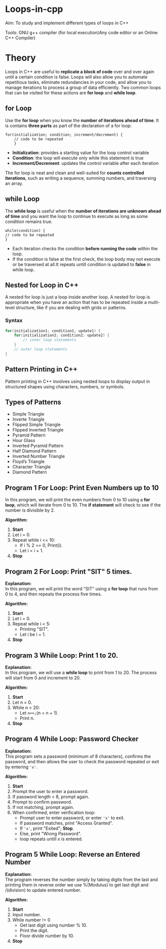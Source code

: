 # Loops-in-cpp
Aim: To study and implement different types of loops in C++

Tools: GNU g++ compiler (for local execution)Any code editor or an Online C++ Compiler)

# Theory

Loops in C++ are useful to **replicate a block of code** over and over again until a certain condition is false. Loops will also allow you to automate repetitious tasks, eliminate redundancies in your code, and allow you to manage iterations to process a group of data efficiently. Two common loops that can be visited for these actions are **for loop** and **while loop**.

## for Loop

Use the **for loop** when you know the **number of iterations ahead of time**. It is contains **three parts** as part of the declaration of a for loop: 
```
for(initialization; condition; increment/decrement) {
    // code to be repeated
    }
```
- **Initialization**: provides a starting value for the loop control variable
- **Condition**: the loop will execute only while this statement is true
- **Increment/Decrement**: updates the control variable after each iteration

The for loop is neat and clean and well-suited for **counts controlled iterations**, such as writing a sequence, summing numbers, and traversing an array.

## while Loop

The **while loop** is useful when the **number of iterations are unknown ahead of time** and you want the loop to continue to execute as long as some condition remains true. 
```
while(condition) {
// code to be repeated
}
```
- Each iteration checks the condition **before running the code** within the loop.
- If the condition is false at the first check, the loop body may not execute or be traversed at all.It repeats untill condition is updated to **false** in while loop.
## Nested for Loop in C++

A nested for loop is just a loop inside another loop. A nested for loop is appropriate when you have an action that has to be repeated inside a multi-level structure, like if you are dealing with grids or patterns.

### Syntax

```cpp
for(initialization1; condition1; update1) {
    for(initialization2; condition2; update2) {
        // inner loop statements
    }
    // outer loop statements
}
```
## Pattern Printing in C++
Pattern printing in C++ involves using nested loops to display output in structured shapes using characters, numbers, or symbols.

## Types of Patterns

- Simple Triangle
- Inverte Triangle
- Flipped Simple Triangle
- Flipped Inverted Triangle
- Pyramid Pattern
- Hour Glass
- Inverted Pyramid Pattern
- Half Diamond Pattern
- Inverted Number Triangle
- Floyd’s Triangle
- Character Triangle
- Diamond Pattern


## Program 1 For Loop: Print Even Numbers up to 10    
In this program, we will print the even numbers from 0 to 10 using a **for loop**, which will iterate from 0 to 10. The **if statement** will check to see if the number is divisible by 2.

**Algorithm:**
1. **Start**
2. Let i = 0.
3. Repeat while i <= 10:
   - If i % 2 == 0, Print(i).
   - Let i = i + 1. 
4. **Stop**


## Program 2 For Loop: Print "SIT" 5 times.  
**Explanation:**  
In this program, we will print the word "SIT" using a **for loop** that runs from 0 to 4, and then repeats the process five times.

**Algorithm:**
1. **Start**
2. Let i = 0.
3. Repeat while i < 5:
   - Printing "SIT".
   - Let i be i + 1. 
4. **Stop**


## Program 3 While Loop: Print 1 to 20.  
**Explanation:**  
In this program, we will use a **while loop** to print from 1 to 20. The process will start from 0 and increment to 20.

**Algorithm:**
1. **Start**
2. Let n = 0.
3. While n < 20:
   - Let `n++;`(n = n + 1).
   - Print n.
4. **Stop**

## Program 4 While Loop: Password Checker
**Explanation:**  
This program sets a password (minimum of 8 characters), confirms the password, and then allows the user to check the password repeated or exit by entering `'x'`.

**Algorithm:**
1. **Start**
2. Prompt the user to enter a password.
3. If password length < 8, prompt again.
4. Prompt to confirm password.
5. If not matching, prompt again.
6. When confirmed, enter verification loop:
   - Prompt user to enter password, or enter `'x'` to exit.
   - If password matches, print "Access Granted".
   - If `'x'`, print "Exited"; **Stop**.
   - Else, print "Wrong Password".
   - loop repeats untill x is entered.



## Program 5 While Loop: Reverse an Entered Number
**Explanation:**  
The program reverses the number simply by taking digits from the last and printing them in reverse order we use %(Modulus) to get last digit and /(division) to update entered number.

**Algorithm:**
1. **Start**
2. Input number.
3. While number != 0
   - Get last digit using number % 10.
   - Print the digit.
   - Floor divide number by 10.
4. **Stop**
